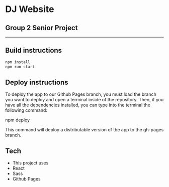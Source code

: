 # DJ Website
## Group 2 Senior Project
---
## Build instructions

```sh
npm install
npm run start
```

## Deploy instructions
To deploy the app to our Github Pages branch, you must load the branch you want to deploy and open a terminal inside of the repository. Then, if you have all the dependencies installed, you can type into the terminal the following command:

npm deploy

This command will deploy a distributable version of the app to the gh-pages branch.

## Tech
- This project uses
- React
- Sass
- Github Pages

